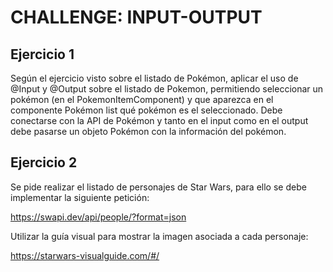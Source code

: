 # CHALLENGE: INPUT-OUTPUT

## Ejercicio 1

Según el ejercicio visto sobre el listado de Pokémon, aplicar el uso de @Input y @Output sobre el listado de Pokemon, permitiendo seleccionar un pokémon (en el PokemonItemComponent) y que aparezca en el componente Pokémon list qué pokémon es el seleccionado. Debe conectarse con la API de Pokémon y tanto en el input como en el output debe pasarse un objeto Pokémon con la información del pokémon.

## Ejercicio 2

Se pide realizar el listado de personajes de Star Wars, para ello se debe implementar la siguiente petición:

https://swapi.dev/api/people/?format=json

Utilizar la guía visual para mostrar la imagen asociada a cada personaje:

https://starwars-visualguide.com/#/
